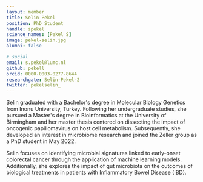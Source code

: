 ```yaml
---
layout: member
title: Selin Pekel
position: PhD Student
handle: spekel
science_names: [Pekel S]
image: pekel-selin.jpg
alumni: false

# social
email: s.pekel@lumc.nl
github: pekell
orcid: 0000-0003-0277-8644
researchgate: Selin-Pekel-2
twitter: pekelselin_
---
```



Selin graduated with a Bachelor's degree in Molecular Biology Genetics from Inonu University, Turkey. Following her undergraduate studies, she pursued a Master's degree in Bioinformatics at the University of Birmingham and her master thesis centered on dissecting the impact of oncogenic papillomavirus on host cell metabolism. Subsequently, she developed an interest in microbiome research and joined the Zeller group as a PhD student in May 2022.

Selin focuses on identifying microbial signatures linked to early-onset colorectal cancer through the application of machine learning models. Additionally, she explores the impact of gut microbiota on the outcomes of biological treatments in patients with Inflammatory Bowel Disease (IBD).



